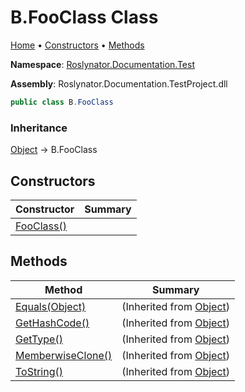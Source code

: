 <a name="_top"></a>

# B\.FooClass Class

[Home](../../../../../README.md#_top) &#x2022; [Constructors](#constructors) &#x2022; [Methods](#methods)

**Namespace**: [Roslynator.Documentation.Test](../../README.md#_top)

**Assembly**: Roslynator\.Documentation\.TestProject\.dll

```csharp
public class B.FooClass
```

### Inheritance

[Object](https://docs.microsoft.com/en-us/dotnet/api/system.object) &#x2192; B\.FooClass

## Constructors

| Constructor | Summary |
| ----------- | ------- |
| [FooClass()](-ctor/README.md#_top) | |

## Methods

| Method | Summary |
| ------ | ------- |
| [Equals(Object)](https://docs.microsoft.com/en-us/dotnet/api/system.object.equals) |  \(Inherited from [Object](https://docs.microsoft.com/en-us/dotnet/api/system.object)\) |
| [GetHashCode()](https://docs.microsoft.com/en-us/dotnet/api/system.object.gethashcode) |  \(Inherited from [Object](https://docs.microsoft.com/en-us/dotnet/api/system.object)\) |
| [GetType()](https://docs.microsoft.com/en-us/dotnet/api/system.object.gettype) |  \(Inherited from [Object](https://docs.microsoft.com/en-us/dotnet/api/system.object)\) |
| [MemberwiseClone()](https://docs.microsoft.com/en-us/dotnet/api/system.object.memberwiseclone) |  \(Inherited from [Object](https://docs.microsoft.com/en-us/dotnet/api/system.object)\) |
| [ToString()](https://docs.microsoft.com/en-us/dotnet/api/system.object.tostring) |  \(Inherited from [Object](https://docs.microsoft.com/en-us/dotnet/api/system.object)\) |

